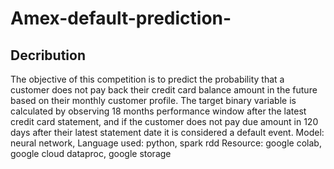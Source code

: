 # Amex-default-prediction-
## Decribution
The objective of this competition is to predict the probability that a customer does not pay back their credit card balance amount in the future based on their monthly customer profile. The target binary variable is calculated by observing 18 months performance window after the latest credit card statement, and if the customer does not pay due amount in 120 days after their latest statement date it is considered a default event.
Model: neural network, 
Language used: python, spark rdd
Resource: google colab, google cloud dataproc, google storage
